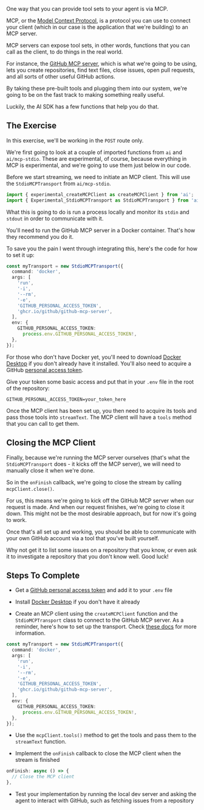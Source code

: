 One way that you can provide tool sets to your agent is via MCP.

MCP, or the [Model Context Protocol](https://modelcontextprotocol.io/docs/getting-started/intro), is a protocol you can use to connect your client (which in our case is the application that we're building) to an MCP server.

MCP servers can expose tool sets, in other words, functions that you can call as the client, to do things in the real world.

For instance, the [GitHub MCP server](https://github.com/github/github-mcp-server), which is what we're going to be using, lets you create repositories, find text files, close issues, open pull requests, and all sorts of other useful GitHub actions.

By taking these pre-built tools and plugging them into our system, we're going to be on the fast track to making something really useful.

Luckily, the AI SDK has a few functions that help you do that.

## The Exercise

In this exercise, we'll be working in the `POST` route only.

We're first going to look at a couple of imported functions from `ai` and `ai/mcp-stdio`. These are experimental, of course, because everything in MCP is experimental, and we're going to use them just below in our code.

Before we start streaming, we need to initiate an MCP client. This will use the `StdioMCPTransport` from `ai/mcp-stdio`.

```ts
import { experimental_createMCPClient as createMCPClient } from 'ai';
import { Experimental_StdioMCPTransport as StdioMCPTransport } from 'ai/mcp-stdio';
```

What this is going to do is run a process locally and monitor its `stdin` and `stdout` in order to communicate with it.

You'll need to run the GitHub MCP server in a Docker container. That's how they recommend you do it.

To save you the pain I went through integrating this, here's the code for how to set it up:

```ts
const myTransport = new StdioMCPTransport({
  command: 'docker',
  args: [
    'run',
    '-i',
    '--rm',
    '-e',
    'GITHUB_PERSONAL_ACCESS_TOKEN',
    'ghcr.io/github/github-mcp-server',
  ],
  env: {
    GITHUB_PERSONAL_ACCESS_TOKEN:
      process.env.GITHUB_PERSONAL_ACCESS_TOKEN!,
  },
});
```

For those who don't have Docker yet, you'll need to download [Docker Desktop](https://www.docker.com/products/docker-desktop/) if you don't already have it installed. You'll also need to acquire a GitHub [personal access token](https://docs.github.com/en/authentication/keeping-your-account-and-data-secure/managing-your-personal-access-tokens).

Give your token some basic access and put that in your `.env` file in the root of the repository:

```
GITHUB_PERSONAL_ACCESS_TOKEN=your_token_here
```

Once the MCP client has been set up, you then need to acquire its tools and pass those tools into `streamText`. The MCP client will have a `tools` method that you can call to get them.

## Closing the MCP Client

Finally, because we're running the MCP server ourselves (that's what the `StdioMCPTransport` does - it kicks off the MCP server), we will need to manually close it when we're done.

So in the `onFinish` callback, we're going to close the stream by calling `mcpClient.close()`.

For us, this means we're going to kick off the GitHub MCP server when our request is made. And when our request finishes, we're going to close it down. This might not be the most desirable approach, but for now it's going to work.

Once that's all set up and working, you should be able to communicate with your own GitHub account via a tool that you've built yourself.

Why not get it to list some issues on a repository that you know, or even ask it to investigate a repository that you don't know well. Good luck!

## Steps To Complete

- Get a [GitHub personal access token](https://docs.github.com/en/authentication/keeping-your-account-and-data-secure/managing-your-personal-access-tokens) and add it to your `.env` file

- Install [Docker Desktop](https://www.docker.com/products/docker-desktop/) if you don't have it already

- Create an MCP client using the `createMCPClient` function and the `StdioMCPTransport` class to connect to the GitHub MCP server. As a reminder, here's how to set up the transport. Check [these docs](https://ai-sdk.dev/docs/reference/ai-sdk-core/create-mcp-client) for more information.

```ts
const myTransport = new StdioMCPTransport({
  command: 'docker',
  args: [
    'run',
    '-i',
    '--rm',
    '-e',
    'GITHUB_PERSONAL_ACCESS_TOKEN',
    'ghcr.io/github/github-mcp-server',
  ],
  env: {
    GITHUB_PERSONAL_ACCESS_TOKEN:
      process.env.GITHUB_PERSONAL_ACCESS_TOKEN!,
  },
});
```

- Use the `mcpClient.tools()` method to get the tools and pass them to the `streamText` function.

- Implement the `onFinish` callback to close the MCP client when the stream is finished

```ts
onFinish: async () => {
  // Close the MCP client
},
```

- Test your implementation by running the local dev server and asking the agent to interact with GitHub, such as fetching issues from a repository
